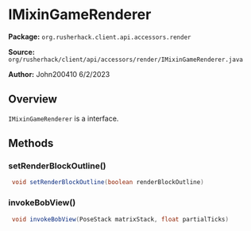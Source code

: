 # IMixinGameRenderer

**Package:** `org.rusherhack.client.api.accessors.render`

**Source:** `org/rusherhack/client/api/accessors/render/IMixinGameRenderer.java`

**Author:** John200410 6/2/2023



## Overview

`IMixinGameRenderer` is a interface.

## Methods

### setRenderBlockOutline()

```java
 void setRenderBlockOutline(boolean renderBlockOutline)
```

### invokeBobView()

```java
 void invokeBobView(PoseStack matrixStack, float partialTicks)
```

